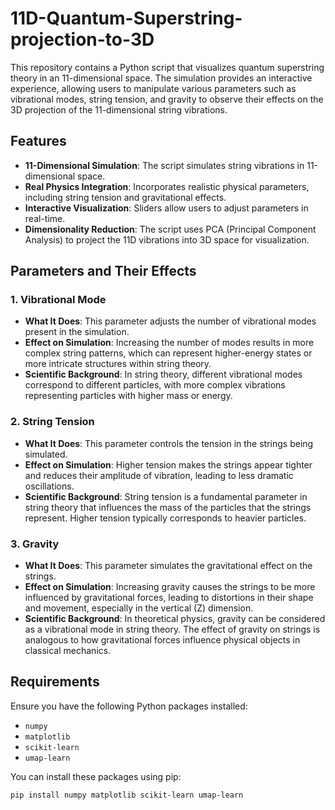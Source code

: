 # 11D-Quantum-Superstring-projection-to-3D

This repository contains a Python script that visualizes quantum superstring theory in an 11-dimensional space. The simulation provides an interactive experience, allowing users to manipulate various parameters such as vibrational modes, string tension, and gravity to observe their effects on the 3D projection of the 11-dimensional string vibrations.

## Features

- **11-Dimensional Simulation**: The script simulates string vibrations in 11-dimensional space.
- **Real Physics Integration**: Incorporates realistic physical parameters, including string tension and gravitational effects.
- **Interactive Visualization**: Sliders allow users to adjust parameters in real-time.
- **Dimensionality Reduction**: The script uses PCA (Principal Component Analysis) to project the 11D vibrations into 3D space for visualization.

## Parameters and Their Effects

### 1. Vibrational Mode
- **What It Does**: This parameter adjusts the number of vibrational modes present in the simulation.
- **Effect on Simulation**: Increasing the number of modes results in more complex string patterns, which can represent higher-energy states or more intricate structures within string theory.
- **Scientific Background**: In string theory, different vibrational modes correspond to different particles, with more complex vibrations representing particles with higher mass or energy.

### 2. String Tension
- **What It Does**: This parameter controls the tension in the strings being simulated.
- **Effect on Simulation**: Higher tension makes the strings appear tighter and reduces their amplitude of vibration, leading to less dramatic oscillations.
- **Scientific Background**: String tension is a fundamental parameter in string theory that influences the mass of the particles that the strings represent. Higher tension typically corresponds to heavier particles.

### 3. Gravity
- **What It Does**: This parameter simulates the gravitational effect on the strings.
- **Effect on Simulation**: Increasing gravity causes the strings to be more influenced by gravitational forces, leading to distortions in their shape and movement, especially in the vertical (Z) dimension.
- **Scientific Background**: In theoretical physics, gravity can be considered as a vibrational mode in string theory. The effect of gravity on strings is analogous to how gravitational forces influence physical objects in classical mechanics.

## Requirements

Ensure you have the following Python packages installed:

- `numpy`
- `matplotlib`
- `scikit-learn`
- `umap-learn`

You can install these packages using pip:

```bash
pip install numpy matplotlib scikit-learn umap-learn
